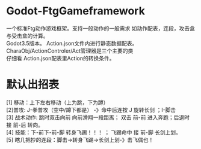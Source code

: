 # Godot-FtgGameframework
一个标准Ftg动作游戏框架。支持一般动作的一般需求 如动作配表，连段，攻击盒与受击盒的计算。  
Godot3.5版本。
Action.json文件内进行静态数据配表。  
CharaObj/ActionControler/Act管理器是三个主要的类  
仔细看 Action.json配表里Action的转换条件。
# 默认出招表
[1] 移动：上下左右移动（上为跳，下为蹲）  
[2]普攻: J-拳普攻（空中/蹲下都是） -》命中后连按 J 旋转长剑 ；I-脚击  
[3] 战术动作: 跳时双击向前 向前滑翔一段距离； 双击 前-前 进入奔跑；后退时 接 前-后 转向。  
[4] 技能：下-前下-前-脚 转身飞踢！！！ ； 飞踢命中 接 前-脚 长剑上划。  
[5] 瞎几把抄的连段：脚击->转身飞踢->长剑上划-》击飞偶也！  
